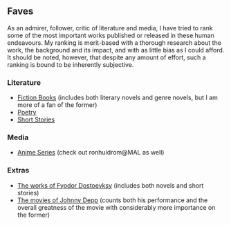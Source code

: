 ## Faves

As an admirer, follower, critic of literature and media, I have tried to rank some of the most important works published or released in these human endeavours. My ranking is merit-based with a thorough research about the work, the background and its impact, and with as little bias as I could afford. It should be noted, however, that despite any amount of effort, such a ranking is bound to be inherently subjective.

### Literature

- [Fiction Books](Literature/fiction-books.csv) (includes both literary novels and genre novels, but I am more of a fan of the former)
- [Poetry](Literature/poetry.csv)
- [Short Stories](Literature/short-stories.csv)

### Media

- [Anime Series](Media/anime-tv-series.csv) (check out ronhuidrom@MAL as well)

### Extras

- [The works of Fyodor Dostoevksy](Extras/Dostoevsky-works.csv) (includes both novels and short stories)
- [The movies of Johnny Depp](Extras/Depp-movies.csv) (counts both his performance and the overall greatness of the movie with considerably more importance on the former)
